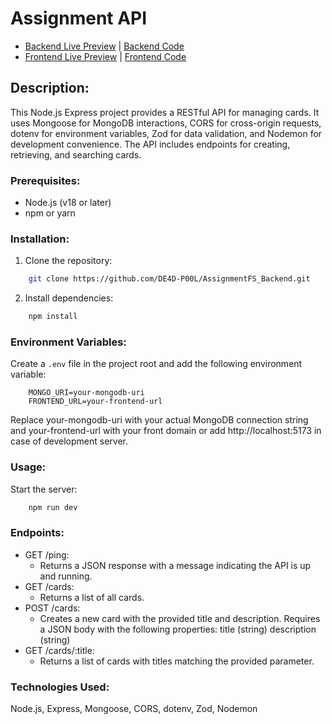 # Assignment API

- [Backend Live Preview](https://assignmentfs-backend.onrender.com/ping)
  | [Backend Code](https://github.com/DE4D-P00L/AssignmentFS_Backend.git)
- [Frontend Live Preview](https://assignmentfs-frontend.onrender.com/)
  | [Frontend Code](https://github.com/DE4D-P00L/AssignmentFS_Frontend.git)

## Description:

This Node.js Express project provides a RESTful API for managing cards. It uses Mongoose for MongoDB interactions, CORS for cross-origin requests, dotenv for environment variables, Zod for data validation, and Nodemon for development convenience. The API includes endpoints for creating, retrieving, and searching cards.

### Prerequisites:

- Node.js (v18 or later)
- npm or yarn

### Installation:

1. Clone the repository:

```bash
    git clone https://github.com/DE4D-P00L/AssignmentFS_Backend.git
```

2. Install dependencies:

```bash
    npm install
```

### Environment Variables:

Create a `.env` file in the project root and add the following environment variable:

```
    MONGO_URI=your-mongodb-uri
    FRONTEND_URL=your-frontend-url
```

Replace your-mongodb-uri with your actual MongoDB connection string and your-frontend-url with your front domain or add http://localhost:5173 in case of development server.

### Usage:

Start the server:

```bash
    npm run dev
```

### Endpoints:

- GET /ping:
  - Returns a JSON response with a message indicating the API is up and running.
- GET /cards:
  - Returns a list of all cards.
- POST /cards:
  - Creates a new card with the provided title and description.
    Requires a JSON body with the following properties:
    title (string)
    description (string)
- GET /cards/:title:
  - Returns a list of cards with titles matching the provided parameter.

### Technologies Used:

Node.js,
Express,
Mongoose,
CORS,
dotenv,
Zod,
Nodemon
